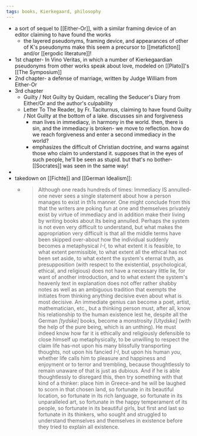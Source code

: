 ```yaml
---
tags: books, Kierkegaard, philosophy
---
```


- a sort of sequel to [[Either-Or]], with a similar framing device of an editor claiming to have found the works
	- the layered pseudonyms, framing device, and appearances of other of K's pseudonyms make this seem a precursor to [[metaficton]] and/or [[ergodic literature]]!
- 1st chapter- In Vino Veritas, in which a number of Kierkegaardian pseudonyms from other works speak about love, modeled on [[Plato]]'s [[The Symposium]]
- 2nd chapter- a defense of marriage, written by Judge William from Either-Or
- 3rd chapter
	- Guilty / Not Guilty by Quidam, recalling the Seducer's Diary from Either/Or and the author's culpability
	- Letter To The Reader, by Fr. Taciturnus, claiming to have found Guilty / Not Guilty at the bottom of a lake. discusses sin and forgiveness
		- man lives in immediacy, in harmony in the world. then, there is sin, and the immediacy is broken- we move to reflection. how do we reach forgiveness and enter a second immediacy in the world?
		- emphasizes the difficult of Christian doctrine, and warns against those who claim to understand it. supposes that in the eyes of such people, he'll be seen as stupid. but that's no bother- [[Socrates]] was seen in the same way!
-
- takedown on [[Fichte]] and [[German Idealism]]:
	- > Although one reads hundreds of times: Immediacy IS annulled-one never sees a single statement about how a person manages to exist in th1s manner. One might conclude from this that the writers are poking fun at one and themselves privately exist by virtue of immediacy and in addition make their living by writing books about Its being annulled. Perhaps the system is not even very difficult to understand, but what makes the appropriation very difficult is that all the middle terms have been skipped over-about how the individual suddenly becomes a metaphysical *I-I*, to what extent it is feasible, to what extent permissible, to what extent all the ethical has not been set aside, to what extent the system's eternal truth, as presupposition (with respect to the existential, psychological, ethical, and religious) does not have a necessary little lie, for want of another introduction, and to what extent the system's heavenly text in explanation does not offer rather shabby notes as well as an ambiguous tradition that exempts the initiates from thinking anything decisive even about what is most decisive. An immediate genius can become a poet, artist, mathematician, etc., but a thinking person must, after all, know his relationship to the human existence lest he, despite all the German *[tydske]* books, become a monstrosity *[Utydske]* (with the help of the pure being, which is an unthing). He must indeed know how far it is ethically and religiously defensible to close himself up metaphysically, to be unwilling to respect the claim life has-not upon his many blissfully transporting thoughts, not upon his fancied *I-I*, but upon his human *you*, whether life calls him to pleasure and happiness and enjoyment or to terror and trembling, because thoughtlessly to remain unaware of that is just as dubious. And if he is able thoughtlessly to disregard this, then try something with that kind of a thinker: place him in Greece-and he will be laughed to scorn in that chosen land, so fortunate in its beautiful location, so fortunate in its rich language, so fortunate in its unparalleled art, so fortunate in the happy temperament of its people, so fortunate in its beautiful girls, but first and last so fortunate in its thinkers, who sought and struggled to understand themselves and themselves in existence before they tried to explain all existence.